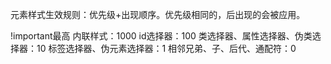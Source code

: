 
元素样式生效规则：优先级+出现顺序。优先级相同的，后出现的会被应用。

!important最高
内联样式：1000
id选择器：100
类选择器、属性选择器、伪类选择器：10
标签选择器、伪元素选择器：1
相邻兄弟、子、后代、通配符：0